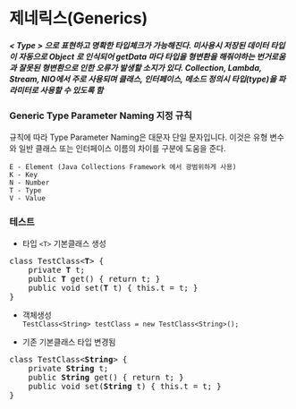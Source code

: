 # 제네릭스(Generics)
##### < Type > 으로 표현하고 명확한 타입체크가 가능해진다. 미사용시 저장된 데이터 타입이 자동으로 Object 로 인식되어 getData 마다 타입을 형변환을 해줘야하는 번거로움과 잘못된 형변환으로 인한 오류가 발생할 소지가 있다. Collection, Lambda, Stream, NIO에서 주로 사용되며 클래스, 인터페이스, 메소드 정의시 타입(type)을 파라미터로 사용할 수 있도록 함

### Generic Type Parameter Naming 지정 규칙
규칙에 따라 Type Parameter Naming은 대문자 단일 문자입니다. 이것은 유형 변수와 일반 클래스 또는 인터페이스 이름의 차이를 구분에 도움을 준다.

	E - Element (Java Collections Framework 에서 광범위하게 사용)  
	K - Key  
	N - Number  
	T - Type  
	V - Value  

### 테스트
 - 타입 `<T>` 기본클래스 생성  
<pre>
class TestClass<<strong>T</strong>> {
&nbsp;&nbsp;&nbsp;&nbsp;private <strong>T</strong> t;
&nbsp;&nbsp;&nbsp;&nbsp;public <strong>T</strong> get() { return t; }
&nbsp;&nbsp;&nbsp;&nbsp;public void set(<strong>T</strong> t) { this.t = t; }
}
</pre>
 - 객체생성  
 `TestClass<String> testClass = new TestClass<String>();`

 
 - 기존 기본클래스 타입 변경됨  
<pre>
class TestClass<<strong>String</strong>> {
&nbsp;&nbsp;&nbsp;&nbsp;private <strong>String</strong> t;
&nbsp;&nbsp;&nbsp;&nbsp;public <strong>String</strong> get() { return t; }
&nbsp;&nbsp;&nbsp;&nbsp;public void set(<strong>String</strong> t) { this.t = t; }
}
</pre>